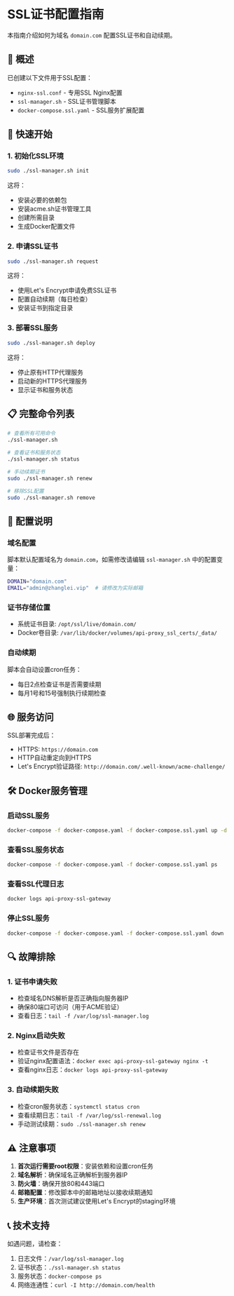 # SSL证书配置指南

本指南介绍如何为域名 `domain.com` 配置SSL证书和自动续期。

## 🎯 概述

已创建以下文件用于SSL配置：

- `nginx-ssl.conf` - 专用SSL Nginx配置
- `ssl-manager.sh` - SSL证书管理脚本
- `docker-compose.ssl.yaml` - SSL服务扩展配置

## 🚀 快速开始

### 1. 初始化SSL环境

```bash
sudo ./ssl-manager.sh init
```

这将：
- 安装必要的依赖包
- 安装acme.sh证书管理工具
- 创建所需目录
- 生成Docker配置文件

### 2. 申请SSL证书

```bash
sudo ./ssl-manager.sh request
```

这将：
- 使用Let's Encrypt申请免费SSL证书
- 配置自动续期（每日检查）
- 安装证书到指定目录

### 3. 部署SSL服务

```bash
sudo ./ssl-manager.sh deploy
```

这将：
- 停止原有HTTP代理服务
- 启动新的HTTPS代理服务
- 显示证书和服务状态

## 📋 完整命令列表

```bash
# 查看所有可用命令
./ssl-manager.sh

# 查看证书和服务状态
./ssl-manager.sh status

# 手动续期证书
sudo ./ssl-manager.sh renew

# 移除SSL配置
sudo ./ssl-manager.sh remove
```

## 🔧 配置说明

### 域名配置
脚本默认配置域名为 `domain.com`，如需修改请编辑 `ssl-manager.sh` 中的配置变量：

```bash
DOMAIN="domain.com"
EMAIL="admin@zhanglei.vip"  # 请修改为实际邮箱
```

### 证书存储位置
- 系统证书目录: `/opt/ssl/live/domain.com/`
- Docker卷目录: `/var/lib/docker/volumes/api-proxy_ssl_certs/_data/`

### 自动续期
脚本会自动设置cron任务：
- 每日2点检查证书是否需要续期
- 每月1号和15号强制执行续期检查

## 🌐 服务访问

SSL部署完成后：
- HTTPS: `https://domain.com`
- HTTP自动重定向到HTTPS
- Let's Encrypt验证路径: `http://domain.com/.well-known/acme-challenge/`

## 🛠️ Docker服务管理

### 启动SSL服务
```bash
docker-compose -f docker-compose.yaml -f docker-compose.ssl.yaml up -d
```

### 查看SSL服务状态
```bash
docker-compose -f docker-compose.yaml -f docker-compose.ssl.yaml ps
```

### 查看SSL代理日志
```bash
docker logs api-proxy-ssl-gateway
```

### 停止SSL服务
```bash
docker-compose -f docker-compose.yaml -f docker-compose.ssl.yaml down
```

## 🔍 故障排除

### 1. 证书申请失败
- 检查域名DNS解析是否正确指向服务器IP
- 确保80端口可访问（用于ACME验证）
- 查看日志：`tail -f /var/log/ssl-manager.log`

### 2. Nginx启动失败
- 检查证书文件是否存在
- 验证nginx配置语法：`docker exec api-proxy-ssl-gateway nginx -t`
- 查看nginx日志：`docker logs api-proxy-ssl-gateway`

### 3. 自动续期失败
- 检查cron服务状态：`systemctl status cron`
- 查看续期日志：`tail -f /var/log/ssl-renewal.log`
- 手动测试续期：`sudo ./ssl-manager.sh renew`

## ⚠️ 注意事项

1. **首次运行需要root权限**：安装依赖和设置cron任务
2. **域名解析**：确保域名正确解析到服务器IP
3. **防火墙**：确保开放80和443端口
4. **邮箱配置**：修改脚本中的邮箱地址以接收续期通知
5. **生产环境**：首次测试建议使用Let's Encrypt的staging环境

## 📞 技术支持

如遇问题，请检查：
1. 日志文件：`/var/log/ssl-manager.log`
2. 证书状态：`./ssl-manager.sh status`
3. 服务状态：`docker-compose ps`
4. 网络连通性：`curl -I http://domain.com/health`